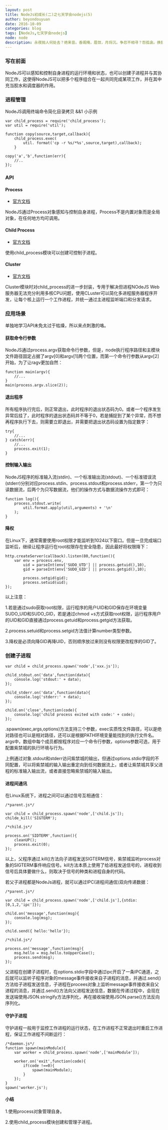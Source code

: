```yaml
---
layout: post
title: NodeJs初成长(二)之七天学会nodejs(5)
author: beyondouyuan
date: 2016-10-09
categories: blog
tags: [NodeJs,七天学会nodejs]
node: node
description: 永夜抛人何处去？绝来音。香阁掩，眉敛，月将沉。争忍不相寻？怨孤衾。换我心，为你心，始知相忆深。
---
```



### 写在前面 ###

NodeJS可以感知和控制自身进程的运行环境和状态，也可以创建子进程并与其协同工作，这使得NodeJS可以把多个程序组合在一起共同完成某项工作，并在其中充当胶水和调度器的作用。

### 进程管理 ###
NodeJS调用终端命令简化目录拷贝
 &&1 小示例

	var child_process = require('child_process');
	var util = require('util');

	function copy(source,target,callback){
		child_process.exec(
			util. format('cp -r %s/*%s',source,target),callback);
		}

	copy('a','b',function(err){
		//..
	});

### API ###

#### Process ####

- [官方文档](http://nodejs.org/api/process.html)

NodeJS通过Process对象感知与控制自身进程，Process不是内置对象而是全局对象，在任何地方均可调用。

#### Child Process ####

- [官方文档](http://nodejs.org/api/child_process.html)

使用child_process模块可以创建可控制子进程。

#### Cluster ####

- [官方文档](http://nodejs.org/api/cluster.html)

Cluster模块时对child_process的进一步封装，专用于解决但进程NOdeJS Web服务器无法充分利用多核CPU问题，使用CLuster可以简化多进程服务器程序开发，让每个核上运行一个工作进程，并统一通过主进程监听端口和分发请求。

### 应用场景 ###

单独地学习API未免太过于枯燥，所以来点刺激的咯。

#### 获取命令行参数 ####

NodeJS通过process.argv获取命令行参数，但是，node执行程序路径和主模块文件路径固定占据了argv[0]和argv[1]两个位置，而第一个命令行参数从argv[2]开始，为了让ragv更加自然：

	function main(argv){
		//...
	}
	main(process.argv.slice(2));

#### 退出程序 ####

所有程序执行完后，则正常退出，此时程序的退出状态码为0。或者一个程序发生异常后挂了，此时程序的退出状态码并不等于0，若是捕捉到了某个异常，而不想再程序执行下去，则需要立即退出，并需要把退出状态码设置为指定数字：

	try{
		//...
	} catch(err){
		//...
		process.exit(1);
	}


#### 控制输入输出 ####

NodeJS程序的标准输入流(stdin)、一个标准输出流(stdout)、一个标准错误流(stderr)分别对应process.stdin、process.stdout和process.stderr，第一个为只读数据流，后两个为只写数据流，他们的操作方式与数据流操作方式即可：

	function log(){
		process.stdout.write(
			util.format.apply(util,arguments) + '\n'
		);
	}

#### 降权 ####

在Linux下，通常需要使用root权限才能监听到1024以下窗口。但是一旦完成端口监听后，继续让程序运行在root权限存在安全隐患，因此最好将权限降下：

	http.createServer(callback).listen(80,function(){
		var env = process.env,
			uid = parseInt(env['SUDO_UTD'] || process.getuid(),10),
			gid = parseInt(env['SUDO_GID'] || process.getgid(),10);

			process.setgid(gid);
			process.setuid(uid);
	});

以上注意：

1.若是通过sudo获取root权限，运行程序的用户UID和GID保存在环境变量SUDO_UID和SUDO_GID，若是通过chmod +s方式获取root权限，运行程序用户的UID和GID直接通过process.getuid和process.getgid方法获取。

2.process.setuid和process.setgid方法值计算number类型参数。

3.降权是必须向降GID再降UID，否则顺序放过来则没有权限更改程序的GID了。


### 创建子进程 ###

	var child = child_process.spawn('node',['xxx.js']);

	child_stdout.on('data',function(data){
		console.log('stdout:' + data);
	});

	child_stderr.on('data',function(data){
		console.log('stderr:' + data);
	});

	child.on('close',function(code){
		console.log('child process exited with code:' + code);
	});

.spawn(exec,args,options)方法支持三个参数，exec实质性文件路径，可以是绝对路径也可以是相对路径，还可以是根据PATH环境变量能找到的执行文件名。args中，数组中每个成员都按程序对应一个命令行参数，options参数可选，用于配置紫禁城的执行环境与行为。

上例通过对象.stdout和stderr访问紫禁城的输出，但通过options.stdio字段的不同配置，可以将紫禁城的输入输出重定向到任何数据流上，或者让紫禁城共享父进程的标准输入输出流，或者直接忽略紫禁城的输入输出。


#### 进程间通讯 ####

在Linux系统下，进程之间可以通过信号互相通信：

	/*parent.js*/

	var child = child_process.spawn('node',['child.js']);
	childe_kill('SIGTERM');

	/*child.js*/

	process.on('SIDTERM',function(){
		cleanUP();
		process.exit(0);
	});

以上，父程序通过.kill()方法向子进程发送SIGTERM信号，紫禁城监听process对象的SIGTERM事件响应信号。kill方法本质上使用了给进程发送信号的，进程收到信号后具体要做什么，则取决于信号的种类和进程自身的代码。

若父子进程都是NodeJs进程，就可以通过IPC(进程间通信)双向传递数据：

	/*parent.js*/

	var child = child_process.spawn('node',['child.js'],{stdio:[0,1,2,'ipc']});

	child.on('message',function(msg){
		console.log(msg);
	});

	child.send({ hello:'hello'});

	/*child.js*/

	process.on('message',function(msg){
		msg.hello = msg.hello.toUpperCase();
		process.send(msg);
	});


父进程在创建子进程时，在options.stdio字段中通过ipc开启了一条IPC通道，之后就可以监听子程序对象的message事件接收来自子进程的消息，并通过.send()方法给子进程发送信息，子进程在procees对象上监听message事件接收来自父进程的消息，并通过.send()方法向父进程发送信息，数据在传递过程中，会现在发送端使用JSON.stringify方法序列化，再在接收端使用JSON.parse()方法反向序列化。


#### 守护子进程 ####


守护进程一般用于监控工作进程的运行状态，在工作进程不正常退出时重启工作进程，保证工作进程不间断运行：


	/*daemon.js*/
	function spawn(mainModule){
		var worker = child_process.spawn('node',['mainModule']);

		worker.on('exit',function(code){
			if(code !==0){
				spawn(mainModule);
			}
		});
	}
	spawn('worker.js');


#### 小结 ####

1.使用process对象管理自身。

2.使用child_process模块创建和管理子进程。

